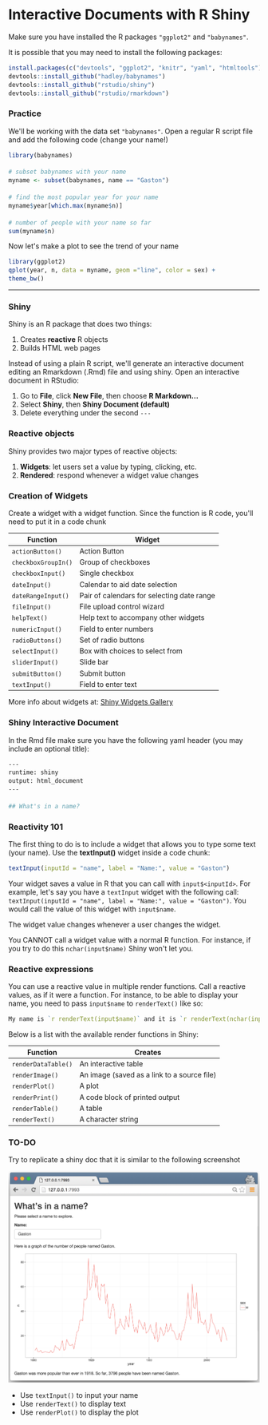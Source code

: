# Interactive Documents with R Shiny

Make sure you have installed the R packages `"ggplot2"` and `"babynames"`.

It is possible that you may need to install the following packages:
```R
install.packages(c("devtools", "ggplot2", "knitr", "yaml", "htmltools"))
devtools::install_github("hadley/babynames")
devtools::install_github("rstudio/shiny")
devtools::install_github("rstudio/rmarkdown")
```

### Practice

We'll be working with the data set `"babynames"`. Open a regular R script file and
add the following code (change your name!)
```R
library(babynames)

# subset babynames with your name
myname <- subset(babynames, name == "Gaston")

# find the most popular year for your name
myname$year[which.max(myname$n)]

# number of people with your name so far
sum(myname$n)
```

Now let's make a plot to see the trend of your name
```R
library(ggplot2)
qplot(year, n, data = myname, geom ="line", color = sex) +
theme_bw()
```

---

### Shiny

Shiny is an R package that does two things:

1. Creates __reactive__ R objects
2. Builds HTML web pages

Instead of using a plain R script, we'll generate an interactive document editing 
an Rmarkdown (.Rmd) file and using shiny. Open an interactive document in RStudio:

1. Go to __File__, click __New File__, then choose __R Markdown...__
2. Select __Shiny__, then __Shiny Document (default)__
3. Delete everything under the second `---`


### Reactive objects

Shiny provides two major types of reactive objects:

1. __Widgets__: let users set a value by typing, clicking, etc.
2. __Rendered__: respond whenever a widget value changes


### Creation of Widgets

Create a widget with a widget function. Since the function is R code, you'll need to put it in a code chunk

| Function        | Widget                                     |
| --------------- | ------------------------------------------ |
| `actionButton()`   | Action Button                              |
| `checkboxGroupIn()` | Group of checkboxes                        |
| `checkboxInput()`   | Single checkbox                            |
| `dateInput()`       | Calendar to aid date selection             |
| `dateRangeInput()`  | Pair of calendars for selecting date range |
| `fileInput()`       | File upload control wizard                 |
| `helpText()`        | Help text to accompany other widgets       |
| `numericInput()`    | Field to enter numbers                     |
| `radioButtons()`    | Set of radio buttons                       |
| `selectInput()`     | Box with choices to select from            |
| `sliderInput()`     | Slide bar                                  |
| `submitButton()`    | Submit button                              |
| `textInput()`       | Field to enter text                        |

More info about widgets at: [Shiny Widgets Gallery](http://shiny.rstudio.com/gallery/widget-gallery.html)


### Shiny Interactive Document

In the Rmd file make sure you have the following yaml header (you may include an optional title):

```bash
---
runtime: shiny
output: html_document
---

## What's in a name?
```

### Reactivity 101

The first thing to do is to include a widget that allows you to type some text (your name).
Use the __textInput()__ widget inside a code chunk: 
```R
textInput(inputId = "name", label = "Name:", value = "Gaston")
```

Your widget saves a value in R that you can call with `input$<inputId>`.
For example, let's say you have a `textInput` widget with the following call:
`textInput(inputId = "name", label = "Name:", value = "Gaston")`.
You would call the value of this widget with `input$name`.

The widget value changes whenever a user changes the widget.

You CANNOT call a widget value with a normal R function. For instance, 
if you try to do this `nchar(input$name)` Shiny won't let you.


### Reactive expressions

You can use a reactive value in multiple render functions. 
Call a reactive values, as if it were a function. For instance, to be able to display your name, 
you need to pass `input$name` to `renderText()` like so:
```R
My name is `r renderText(input$name)` and it is `r renderText(nchar(input$name))` characters long

``` 

Below is a list with the available render functions in Shiny:

| Function            | Creates       |
| ------------------- | ----------------- |
| `renderDataTable()` |	An interactive table |
| `renderImage()`     |	An image (saved as a link to a source file) |
| `renderPlot()`      |	A plot            |
| `renderPrint()`     |	A code block of printed output |
| `renderTable()`     |	A table            |
| `renderText()`      |	A character string |


### TO-DO

Try to replicate a shiny doc that it is similar to the following screenshot

![](shinydoc.png)

- Use `textInput()` to input your name
- Use `renderText()` to display text
- Use `renderPlot()` to display the plot



